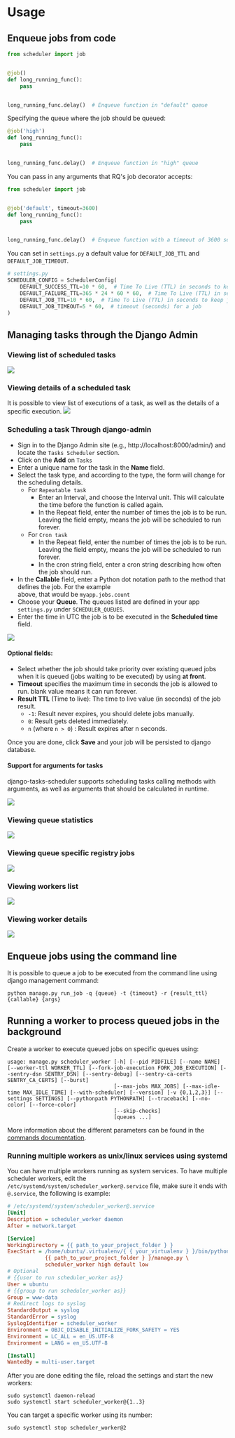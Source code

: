 # Usage

## Enqueue jobs from code

```python
from scheduler import job


@job()
def long_running_func():
    pass


long_running_func.delay()  # Enqueue function in "default" queue
```

Specifying the queue where the job should be queued:

```python
@job('high')
def long_running_func():
    pass


long_running_func.delay()  # Enqueue function in "high" queue
```

You can pass in any arguments that RQ's job decorator accepts:

```python
from scheduler import job


@job('default', timeout=3600)
def long_running_func():
    pass


long_running_func.delay()  # Enqueue function with a timeout of 3600 seconds.
```

You can set in `settings.py` a default value for `DEFAULT_JOB_TTL` and `DEFAULT_JOB_TIMEOUT`.

```python
# settings.py
SCHEDULER_CONFIG = SchedulerConfig(
    DEFAULT_SUCCESS_TTL=10 * 60,  # Time To Live (TTL) in seconds to keep successful job results
    DEFAULT_FAILURE_TTL=365 * 24 * 60 * 60,  # Time To Live (TTL) in seconds to keep job failure information
    DEFAULT_JOB_TTL=10 * 60,  # Time To Live (TTL) in seconds to keep job information
    DEFAULT_JOB_TIMEOUT=5 * 60,  # timeout (seconds) for a job
)
```

## Managing tasks through the Django Admin

### Viewing list of scheduled tasks

![](media/admin-tasks-list.jpg)

### Viewing details of a scheduled task

It is possible to view list of executions of a task, as well as the details of a specific execution.
![](media/admin-task-details.jpg)

### Scheduling a task Through django-admin

* Sign in to the Django Admin site (e.g., http://localhost:8000/admin/) and locate the `Tasks Scheduler` section.
* Click on the **Add**  on `Tasks`
* Enter a unique name for the task in the **Name** field.
* Select the task type, and according to the type, the form will change for the scheduling details.
    * For `Repeatable task`
        * Enter an Interval, and choose the Interval unit. This will calculate the time before the function is called
          again.
        * In the Repeat field, enter the number of times the job is to be run. Leaving the field empty, means the job
          will be scheduled to run forever.
    * For `Cron task`
        * In the Repeat field, enter the number of times the job is to be run. Leaving the field empty, means the job
          will be scheduled to run forever.
        * In the cron string field, enter a cron string describing how often the job should run.
* In the **Callable** field, enter a Python dot notation path to the method that defines the job. For the example  
  above, that would be `myapp.jobs.count`
* Choose your **Queue**.
  The queues listed are defined in your app `settings.py` under `SCHEDULER_QUEUES`.
* Enter the time in UTC the job is to be executed in the **Scheduled time** field.

![](media/add-scheduled-task.jpg)

#### Optional fields:

* Select whether the job should take priority over existing queued jobs when it is queued (jobs waiting to be executed)
  by using **at front**.
* **Timeout** specifies the maximum time in seconds the job is allowed to run. blank value means it can run forever.
* **Result TTL** (Time to live): The time to live value (in seconds) of the job result.
    - `-1`: Result never expires, you should delete jobs manually.
    - `0`: Result gets deleted immediately.
    - `n` (where `n > 0`) : Result expires after n seconds.

Once you are done, click **Save** and your job will be persisted to django database.

#### Support for arguments for tasks

django-tasks-scheduler supports scheduling tasks calling methods with arguments, as well as arguments that should be
calculated in runtime.

![](media/add-args.jpg)

### Viewing queue statistics

![](media/admin-queues-list.jpg)

### Viewing queue specific registry jobs

![](media/admin-queue-registry.jpg)

### Viewing workers list

![](media/admin-workers-list.jpg)

### Viewing worker details

![](media/admin-worker-details.jpg)

## Enqueue jobs using the command line

It is possible to queue a job to be executed from the command line
using django management command:

```shell
python manage.py run_job -q {queue} -t {timeout} -r {result_ttl} {callable} {args}
```

## Running a worker to process queued jobs in the background

Create a worker to execute queued jobs on specific queues using:

```shell
usage: manage.py scheduler_worker [-h] [--pid PIDFILE] [--name NAME] [--worker-ttl WORKER_TTL] [--fork-job-execution FORK_JOB_EXECUTION] [--sentry-dsn SENTRY_DSN] [--sentry-debug] [--sentry-ca-certs SENTRY_CA_CERTS] [--burst]
                                  [--max-jobs MAX_JOBS] [--max-idle-time MAX_IDLE_TIME] [--with-scheduler] [--version] [-v {0,1,2,3}] [--settings SETTINGS] [--pythonpath PYTHONPATH] [--traceback] [--no-color] [--force-color]
                                  [--skip-checks]
                                  [queues ...]
```

More information about the different parameters can be found in the [commands documentation](commands.md).

### Running multiple workers as unix/linux services using systemd

You can have multiple workers running as system services.
To have multiple scheduler workers, edit the `/etc/systemd/system/scheduler_worker@.service`
file, make sure it ends with `@.service`, the following is example:

```ini
# /etc/systemd/system/scheduler_worker@.service
[Unit]
Description = scheduler_worker daemon
After = network.target

[Service]
WorkingDirectory = {{ path_to_your_project_folder } }
ExecStart = /home/ubuntu/.virtualenv/{ { your_virtualenv } }/bin/python \
            {{ path_to_your_project_folder } }/manage.py \
            scheduler_worker high default low
# Optional 
# {{user to run scheduler_worker as}}
User = ubuntu
# {{group to run scheduler_worker as}}
Group = www-data
# Redirect logs to syslog
StandardOutput = syslog
StandardError = syslog
SyslogIdentifier = scheduler_worker
Environment = OBJC_DISABLE_INITIALIZE_FORK_SAFETY = YES
Environment = LC_ALL = en_US.UTF-8
Environment = LANG = en_US.UTF-8

[Install]
WantedBy = multi-user.target
```

After you are done editing the file, reload the settings and start the new workers:

```shell
sudo systemctl daemon-reload
sudo systemctl start scheduler_worker@{1..3} 
```

You can target a specific worker using its number:

```shell
sudo systemctl stop scheduler_worker@2
```